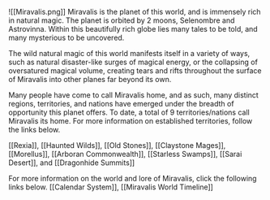 ![[Miravalis.png]]
Miravalis is the planet of this world, and is immensely rich in natural magic. The planet is orbited by 2 moons, Selenombre and Astrovinna. Within this beautifully rich globe lies many tales to be told, and many mysterious to be uncovered.

The wild natural magic of this world manifests itself in a variety of ways, such as natural disaster-like surges of magical energy, or the collapsing of oversatured magical volume, creating tears and rifts throughout the surface of Miravalis into other planes far beyond its own. 

Many people have come to call Miravalis home, and as such, many distinct regions, territories, and nations have emerged under the breadth of opportunity this planet offers. To date, a total of 9 territories/nations call Miravalis its home. For more information on established territories, follow the links below.

[[Rexia]], [[Haunted Wilds]], [[Old Stones]], [[Claystone Mages]], [[Morellus]], [[Arboran Commonwealth]], [[Starless Swamps]], [[Sarai Desert]], and [[Dragonhide Summits]]

For more information on the world and lore of Miravalis, click the following links below.
[[Calendar System]], [[Miravalis World Timeline]]